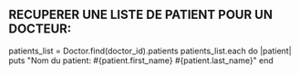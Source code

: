 ## RECUPERER UNE LISTE DE PATIENT POUR UN DOCTEUR: 
patients_list = Doctor.find(doctor_id).patients
patients_list.each do |patient|
  puts "Nom du patient: #{patient.first_name} #{patient.last_name}"
end
